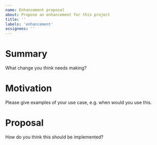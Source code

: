 ```yaml
---
name: Enhancement proposal
about: Propose an enhancement for this project
title: ''
labels: 'enhancement'
assignees: ''
---
```

# Summary

What change you think needs making?

# Motivation

Please give examples of your use case, e.g. when would you use this.

# Proposal

How do you think this should be implemented?
